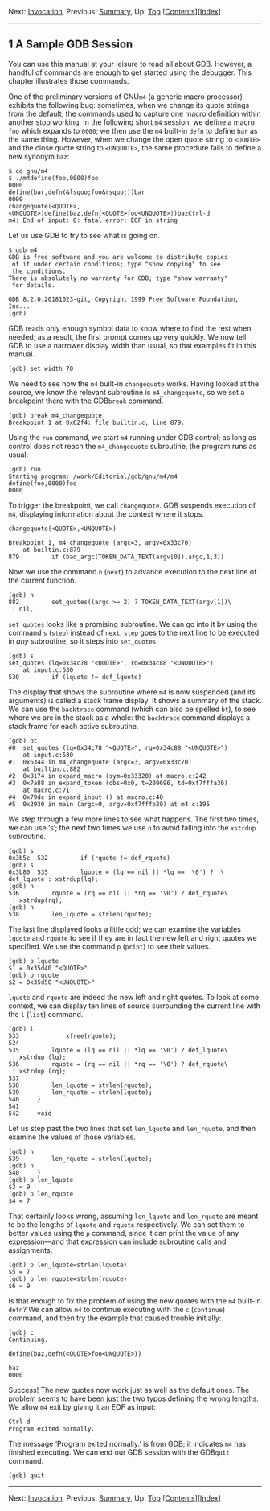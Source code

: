 Next: [Invocation](Invocation.html#Invocation), Previous: [Summary](Summary.html#Summary), Up: [Top](index.html#Top)   [[Contents](index.html#SEC_Contents)][[Index](Concept-Index.html#Concept-Index)]

---

## 1 A Sample GDB Session

You can use this manual at your leisure to read all about GDB.
However, a handful of commands are enough to get started using the
debugger.  This chapter illustrates those commands.

One of the preliminary versions of GNU`m4` (a generic macro
processor) exhibits the following bug: sometimes, when we change its
quote strings from the default, the commands used to capture one macro
definition within another stop working.  In the following short `m4`
session, we define a macro `foo` which expands to `0000`; we
then use the `m4` built-in `defn` to define `bar` as the
same thing.  However, when we change the open quote string to
`<QUOTE>` and the close quote string to `<UNQUOTE>`, the same
procedure fails to define a new synonym `baz`:

    $ cd gnu/m4
    $ ./m4define(foo,0000)foo
    0000
    define(bar,defn(&lsquo;foo&rsquo;))bar
    0000
    changequote(<QUOTE>,<UNQUOTE>)define(baz,defn(<QUOTE>foo<UNQUOTE>))bazCtrl-d
    m4: End of input: 0: fatal error: EOF in string
    

Let us use GDB to try to see what is going on.

    $ gdb m4
    GDB is free software and you are welcome to distribute copies
     of it under certain conditions; type "show copying" to see
     the conditions.
    There is absolutely no warranty for GDB; type "show warranty"
     for details.
    
    GDB 8.2.0.20181023-git, Copyright 1999 Free Software Foundation, Inc...
    (gdb)
    

GDB reads only enough symbol data to know where to find the
rest when needed; as a result, the first prompt comes up very quickly.
We now tell GDB to use a narrower display width than usual, so
that examples fit in this manual.

    (gdb) set width 70

We need to see how the `m4` built-in `changequote` works.
Having looked at the source, we know the relevant subroutine is
`m4_changequote`, so we set a breakpoint there with the GDB`break` command.

    (gdb) break m4_changequote
    Breakpoint 1 at 0x62f4: file builtin.c, line 879.
    

Using the `run` command, we start `m4` running under GDB
control; as long as control does not reach the `m4_changequote`
subroutine, the program runs as usual:

    (gdb) run
    Starting program: /work/Editorial/gdb/gnu/m4/m4
    define(foo,0000)foo
    0000
    

To trigger the breakpoint, we call `changequote`.  GDB
suspends execution of `m4`, displaying information about the
context where it stops.

    changequote(<QUOTE>,<UNQUOTE>)
    
    Breakpoint 1, m4_changequote (argc=3, argv=0x33c70)
        at builtin.c:879
    879         if (bad_argc(TOKEN_DATA_TEXT(argv[0]),argc,1,3))
    

Now we use the command `n` (`next`) to advance execution to
the next line of the current function.

    (gdb) n
    882         set_quotes((argc >= 2) ? TOKEN_DATA_TEXT(argv[1])\
     : nil,
    

`set_quotes` looks like a promising subroutine.  We can go into it
by using the command `s` (`step`) instead of `next`.
`step` goes to the next line to be executed in *any*
subroutine, so it steps into `set_quotes`.

    (gdb) s
    set_quotes (lq=0x34c78 "<QUOTE>", rq=0x34c88 "<UNQUOTE>")
        at input.c:530
    530         if (lquote != def_lquote)
    

The display that shows the subroutine where `m4` is now
suspended (and its arguments) is called a stack frame display.  It
shows a summary of the stack.  We can use the `backtrace`
command (which can also be spelled `bt`), to see where we are
in the stack as a whole: the `backtrace` command displays a
stack frame for each active subroutine.

    (gdb) bt
    #0  set_quotes (lq=0x34c78 "<QUOTE>", rq=0x34c88 "<UNQUOTE>")
        at input.c:530
    #1  0x6344 in m4_changequote (argc=3, argv=0x33c70)
        at builtin.c:882
    #2  0x8174 in expand_macro (sym=0x33320) at macro.c:242
    #3  0x7a88 in expand_token (obs=0x0, t=209696, td=0xf7fffa30)
        at macro.c:71
    #4  0x79dc in expand_input () at macro.c:40
    #5  0x2930 in main (argc=0, argv=0xf7fffb20) at m4.c:195
    

We step through a few more lines to see what happens.  The first two
times, we can use &lsquo;s&rsquo;; the next two times we use `n` to avoid
falling into the `xstrdup` subroutine.

    (gdb) s
    0x3b5c  532         if (rquote != def_rquote)
    (gdb) s
    0x3b80  535         lquote = (lq == nil || *lq == '\0') ?  \
    def_lquote : xstrdup(lq);
    (gdb) n
    536         rquote = (rq == nil || *rq == '\0') ? def_rquote\
     : xstrdup(rq);
    (gdb) n
    538         len_lquote = strlen(rquote);
    

The last line displayed looks a little odd; we can examine the variables
`lquote` and `rquote` to see if they are in fact the new left
and right quotes we specified.  We use the command `p`
(`print`) to see their values.

    (gdb) p lquote
    $1 = 0x35d40 "<QUOTE>"
    (gdb) p rquote
    $2 = 0x35d50 "<UNQUOTE>"
    

`lquote` and `rquote` are indeed the new left and right quotes.
To look at some context, we can display ten lines of source
surrounding the current line with the `l` (`list`) command.

    (gdb) l
    533             xfree(rquote);
    534
    535         lquote = (lq == nil || *lq == '\0') ? def_lquote\
     : xstrdup (lq);
    536         rquote = (rq == nil || *rq == '\0') ? def_rquote\
     : xstrdup (rq);
    537
    538         len_lquote = strlen(rquote);
    539         len_rquote = strlen(lquote);
    540     }
    541
    542     void
    

Let us step past the two lines that set `len_lquote` and
`len_rquote`, and then examine the values of those variables.

    (gdb) n
    539         len_rquote = strlen(lquote);
    (gdb) n
    540     }
    (gdb) p len_lquote
    $3 = 9
    (gdb) p len_rquote
    $4 = 7
    

That certainly looks wrong, assuming `len_lquote` and
`len_rquote` are meant to be the lengths of `lquote` and
`rquote` respectively.  We can set them to better values using
the `p` command, since it can print the value of
any expression&mdash;and that expression can include subroutine calls and
assignments.

    (gdb) p len_lquote=strlen(lquote)
    $5 = 7
    (gdb) p len_rquote=strlen(rquote)
    $6 = 9
    

Is that enough to fix the problem of using the new quotes with the
`m4` built-in `defn`?  We can allow `m4` to continue
executing with the `c` (`continue`) command, and then try the
example that caused trouble initially:

    (gdb) c
    Continuing.
    
    define(baz,defn(<QUOTE>foo<UNQUOTE>))
    
    baz
    0000
    

Success!  The new quotes now work just as well as the default ones.  The
problem seems to have been just the two typos defining the wrong
lengths.  We allow `m4` exit by giving it an EOF as input:

    Ctrl-d
    Program exited normally.
    

The message &lsquo;Program exited normally.&rsquo; is from GDB; it
indicates `m4` has finished executing.  We can end our GDB
session with the GDB`quit` command.

    (gdb) quit

---

Next: [Invocation](Invocation.html#Invocation), Previous: [Summary](Summary.html#Summary), Up: [Top](index.html#Top)   [[Contents](index.html#SEC_Contents)][[Index](Concept-Index.html#Concept-Index)]
